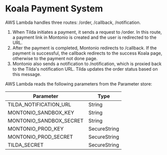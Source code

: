 
# Koala Payment System

AWS Lambda handles three routes: /order, /callback, /notification.

  1. When Tilda initiates a payment, it sends a request to /order. In this route, a payment link in
     Montonio is created and the user is redirected to the URL.
  2. After the payment is completed, Montonio redirects to /callback. If the payment is successful,
     the callback redirects to the success Koala page, otherwise to the payment not done page.
  3. Montonio also sends a notification to /notification, which is proxied back to the Tilda's
     notification URL. Tilda updates the order status based on this message.

AWS Lambda reads the following parameters from the Parameter store:

| Parameter                 | Type         |
| --------------------------|--------------|
| TILDA\_NOTIFICATION\_URL  | String       |
| MONTONIO\_SANDBOX\_KEY    | String       |
| MONTONIO\_SANDBOX\_SECRET | String       |
| MONTONIO\_PROD\_KEY       | SecureString |
| MONTONIO\_PROD\_SECRET    | SecureString |
| TILDA\_SECRET             | SecureString |
